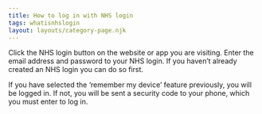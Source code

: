```yaml
---
title: How to log in with NHS login
tags: whatisnhslogin
layout: layouts/category-page.njk
---
```


Click the NHS login button on the website or app you are visiting. Enter the email address and password to your NHS login. If you haven’t already created an NHS login you can do so first.

If you have selected the ‘remember my device’ feature previously, you will be logged in. If not, you will be sent a security code to your phone, which you must enter to log in.
